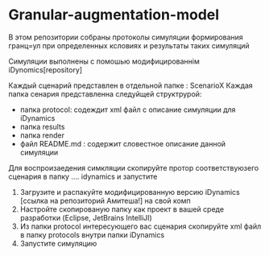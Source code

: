 # Granular-augmentation-model


В этом репозитории собраны протоколы симуляции формирования гранц=ул при определенных ксловиях и результаты таких симуляций

Симуляции выполнены с помошью модифицированнім iDynomics[repository]

Каждый сценарий представлен в отдельной папке : ScenarioX
Каждая папка сенария представленна следуйщей структрурой:
- папка protocol: содеждит xml файл с описание симуляции для iDynamics
- папка results
- папка render
- файл README.md : содержит словестное описание данной симуляции

Для воспроизаедения симкляции скопируйте протор соответствуюзего сценария в папку .... idynamics и запустите

1. Загрузите и распакуйте модифицированную версию iDynamics [ссылка на репозиторий Амитеша!] на свой комп
2. Настройте скопированую папку как проект в вашей среде разработки (Eclipse, JetBrains IntelliJI)
3. Из папки protocol интересующего вас сценария скопируйте xml файл в папку protocols  внутри папки iDynamics
4. Запустите симуляцию 